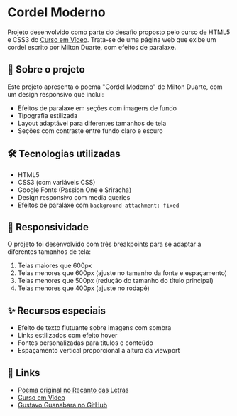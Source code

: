 # Cordel Moderno

Projeto desenvolvido como parte do desafio proposto pelo curso de HTML5 e CSS3 do [Curso em Vídeo](https://www.cursoemvideo.com). Trata-se de uma página web que exibe um cordel escrito por Milton Duarte, com efeitos de paralaxe.

## 📝 Sobre o projeto

Este projeto apresenta o poema "Cordel Moderno" de Milton Duarte, com um design responsivo que inclui:
- Efeitos de paralaxe em seções com imagens de fundo
- Tipografia estilizada
- Layout adaptável para diferentes tamanhos de tela
- Seções com contraste entre fundo claro e escuro

## 🛠 Tecnologias utilizadas

- HTML5
- CSS3 (com variáveis CSS)
- Google Fonts (Passion One e Sriracha)
- Design responsivo com media queries
- Efeitos de paralaxe com `background-attachment: fixed`

## 📱 Responsividade

O projeto foi desenvolvido com três breakpoints para se adaptar a diferentes tamanhos de tela:
1. Telas maiores que 600px
2. Telas menores que 600px (ajuste no tamanho da fonte e espaçamento)
3. Telas menores que 500px (redução do tamanho do título principal)
4. Telas menores que 400px (ajuste no rodapé)

## ✨ Recursos especiais

- Efeito de texto flutuante sobre imagens com sombra
- Links estilizados com efeito hover
- Fontes personalizadas para títulos e conteúdo
- Espaçamento vertical proporcional à altura da viewport

## 🔗 Links

- [Poema original no Recanto das Letras](https://www.recantodasletras.com.br/poesias/3186743)
- [Curso em Vídeo](https://www.cursoemvideo.com)
- [Gustavo Guanabara no GitHub](https://github.com/gustavoguanabara)

